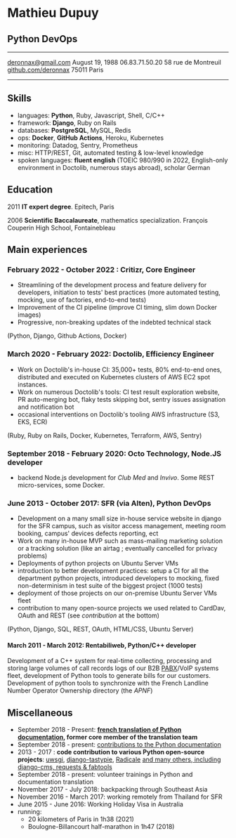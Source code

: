 # Mathieu Dupuy

## Python DevOps

--------------------    ----------------------
deronnax@gmail.com             August 19, 1988
06.83.71.50.20             58 rue de Montreuil
[github.com/deronnax]              75011 Paris
--------------------    ----------------------

[github.com/deronnax]: https://github.com/deronnax

## Skills

* languages: **Python**, Ruby, Javascript, Shell, C/C++
* framework: **Django**, Ruby on Rails
* databases: **PostgreSQL**, MySQL, Redis
* ops: **Docker**,  **GitHub Actions**, Heroku, Kubernetes
* monitoring: Datadog, Sentry, Prometheus
* misc: HTTP/REST, Git, automated testing & low-level knowledge
* spoken languages: **fluent english** (TOEIC 980/990 in 2022, English-only environment in Doctolib, numerous stays abroad), scholar
German

## Education

2011 **IT expert degree**. Epitech, Paris

2006 **Scientific Baccalaureate**, mathematics specialization. François Couperin High School, Fontainebleau

## Main experiences

### February 2022 - October 2022 : Critizr, **Core Engineer**

* Streamlining of the development process and feature delivery for developers, initiation to tests' best practices (more automated testing,
mocking, use of factories, end-to-end tests)
* Improvement of the CI pipeline (improve CI timing, slim down Docker images)
* Progressive, non-breaking updates of the indebted technical stack

(Python, Django, Github Actions, Docker)

### March 2020 - February 2022: Doctolib, **Efficiency Engineer**

* Work on Doctolib's in-house CI: 35,000+ tests, 80% end-to-end ones, distributed and executed on Kubernetes clusters of AWS EC2 spot instances.
* Work on numerous Doctolib's tools: CI test result exploration website, PR auto-merging bot, flaky tests skipping bot, sentry issues assignation
and notification bot
* occasional interventions on Doctolib's tooling AWS infrastructure (S3, EKS, ECR)

(Ruby, Ruby on Rails, Docker, Kubernetes, Terraform, AWS, Sentry)

### September 2018 - February 2020: Octo Technology, **Node.JS developer**

* backend Node.js development for *Club Med* and *Invivo*. Some REST micro-services, some Docker.

### June 2013 - October 2017: SFR (via Alten), **Python DevOps**

* Development on a many small size in-house service website in django for the SFR campus, such as visitor access management, meeting room booking, campus' devices defects reporting, ect
* Work on many in-house MVP such as mass-mailing marketing solution or a tracking solution (like an airtag ; eventually cancelled for privacy problems)
* Deployments of python projects on Ubuntu Server VMs
* introduction to better development practices: setup a CI for all the department python projects, introduced developers to mocking, fixed non-determinism in test suite of the biggest project (1000 tests)
* deployment of those projects on our on-premise Ubuntu Server VMs fleet
* contribution to many open-source projects we used related to CardDav, OAuth and REST (see *contribution* at the bottom)

(Python, Django, SQL, REST, OAuth, HTML/CSS, Ubuntu Server)

#### March 2011 - March 2012: Rentabiliweb, **Python/C++ developer**

Development of a C++ system for real-time collecting, processing and storing large volumes of call records logs of our B2B [PABX]/VoIP systems fleet, development of Python tools to generate bills for our customers. Development of python tools to synchronize with the French Landline Number Operator Ownership directory (the *APNF*)

[PABX]: https://en.wikipedia.org/wiki/Business_telephone_system#Private_branch_exchange

## Miscellaneous

* September 2018 - Present: **[french translation of Python documentation], former core member of the translation team**
* September 2018 - present: [contributions to the Python documentation]
* 2013 - 2017 : **code contribution to various Python open-source projects**: [uwsgi], [django-tastypie], [Radicale]
[and many others, including django-cms, requests & fabtools]
* September 2018 - present: volunteer trainings in Python and documentation translation
* November 2017 - July 2018: backpacking through Southeast Asia
* November 2016 - March 2017: working remotely from Thailand for SFR
* June 2015 - June 2016: Working Holiday Visa in Australia
* running:
  * 20 kilometers of Paris in 1h38 (2021)
  * Boulogne-Billancourt half-marathon in 1h47 (2018)

[french translation of Python documentation]: https://github.com/python/python-docs-fr/pulls?q=is%3Apr+author%3Aderonnax
[contributions to the Python documentation]: https://github.com/python/cpython/pulls?q=is%3Apr+author%3Aderonnax
[uwsgi]: https://github.com/unbit/uwsgi/pull/661
[django-tastypie]: https://github.com/django-tastypie/django-tastypie/pull/1070
[Radicale]: https://github.com/Kozea/Radicale/commits?author=deronnax
[and many others, including django-cms, requests & fabtools]: https://github.com/pulls?page=2&q=is%3Apr+author%3Aderonnax+archived%3Afalse+-repo%3Apython%2Fcpython+-repo%3Apython%2Fpython-docs-fr+-repo%3AKozea%2Fradicale
